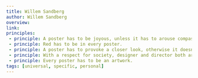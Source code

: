 ```yaml
---
title: Willem Sandberg
author: Willem Sandberg
overview:
link:
principles:
 - principle: A poster has to be joyous, unless it has to arouse compassion.
 - principle: Red has to be in every poster.
 - principle: A poster has to provoke a closer look, otherwise it doesn’t endure.
 - principle: With a respect for society, designer and director both are responsible for the street scene. A poster does not only have to revive the street, it also has to be human.
 - principle: Every poster has to be an artwork.
tags: [universal, specific, personal]
---
```

